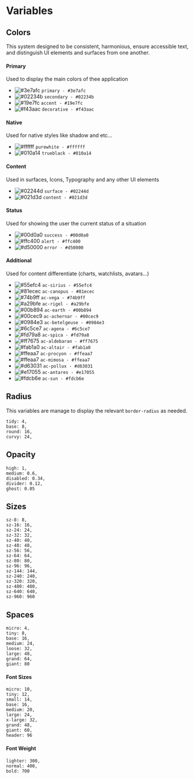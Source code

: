 # Variables 

## Colors
This system designed to be consistent, harmonious, ensure accessible text, and distinguish UI elements and surfaces from one another.

#### Primary
Used to display the main colors of thee application
- ![#3e7afc](https://placehold.it/15/3e7afc/000000?text=+) `primary - #3e7afc`
- ![#02234b](https://placehold.it/15/02234b/000000?text=+) `secondary - #02234b`
- ![#19e7fc](https://placehold.it/15/19e7fc/000000?text=+) `accent - #19e7fc`
- ![#f43aac](https://placehold.it/15/f43aac/000000?text=+) `decorative - #f43aac`

#### Native
Used for native styles like shadow and etc...
- ![#ffffff](https://placehold.it/15/ffffff/000000?text=+) `purewhite - #ffffff`
- ![#010a14](https://placehold.it/15/010a14/000000?text=+) `trueblack - #010a14`

#### Content
Used in surfaces, Icons, Typography and any other UI elements
- ![#02244d](https://placehold.it/15/02244d/000000?text=+) `surface - #02244d`
- ![#021d3d](https://placehold.it/15/021d3d/000000?text=+) `content - #021d3d`

#### Status
Used for showing the user the current status of a situation
- ![#00d0a0](https://placehold.it/15/00d0a0/000000?text=+) `success - #00d0a0`
- ![#ffc400](https://placehold.it/15/ffc400/000000?text=+) `alert - #ffc400`
- ![#d50000](https://placehold.it/15/d50000/000000?text=+) `error - #d50000`

#### Additional
Used for content differentiate (charts, watchlists, avatars...)
- ![#55efc4](https://placehold.it/15/55efc4/000000?text=+) `ac-sirius - #55efc4`
- ![#81ecec](https://placehold.it/15/81ecec/000000?text=+) `ac-canopus - #81ecec`
- ![#74b9ff](https://placehold.it/15/74b9ff/000000?text=+) `ac-vega - #74b9ff`
- ![#a29bfe](https://placehold.it/15/a29bfe/000000?text=+) `ac-rigel - #a29bfe`
- ![#00b894](https://placehold.it/15/00b894/000000?text=+) `ac-earth - #00b894`
- ![#00cec9](https://placehold.it/15/00cec9/000000?text=+) `ac-achernar - #00cec9`
- ![#0984e3](https://placehold.it/15/0984e3/000000?text=+) `ac-betelgeuse - #0984e3`
- ![#6c5ce7](https://placehold.it/15/6c5ce7/000000?text=+) `ac-agena - #6c5ce7`
- ![#fd79a8](https://placehold.it/15/fd79a8/000000?text=+) `ac-spica - #fd79a8`
- ![#ff7675](https://placehold.it/15/ff7675/000000?text=+) `ac-aldebaran - #ff7675`
- ![#fab1a0](https://placehold.it/15/fab1a0/000000?text=+) `ac-altair - #fab1a0`
- ![#ffeaa7](https://placehold.it/15/ffeaa7/000000?text=+) `ac-procyon - #ffeaa7`
- ![#ffeaa7](https://placehold.it/15/ffeaa7/000000?text=+) `ac-mimosa - #ffeaa7`
- ![#d63031](https://placehold.it/15/d63031/000000?text=+) `ac-pollux - #d63031`
- ![#e17055](https://placehold.it/15/e17055/000000?text=+) `ac-antares - #e17055`
- ![#fdcb6e](https://placehold.it/15/fdcb6e/000000?text=+) `ac-sun - #fdcb6e`

## Radius
This variables are manage to display the relevant `border-radius` as needed.
```
tidy: 4,
base: 8,
round: 16,
curvy: 24,
```

## Opacity
```
high: 1,
medium: 0.6,
disabled: 0.34,
divider: 0.12,
ghost: 0.05
```  

## Sizes
```
sz-8: 8,
sz-16: 16,
sz-24: 24,
sz-32: 32,
sz-40: 40,
sz-48: 48,
sz-56: 56,
sz-64: 64,
sz-80: 80,
sz-96: 96,
sz-144: 144,
sz-240: 240,
sz-320: 320,
sz-480: 480,
sz-640: 640,
sz-960: 960
```  

## Spaces
```
micro: 4,
tiny: 8,
base: 16,
medium: 24,
loose: 32,
large: 48,
grand: 64,
giant: 80
```

#### Font Sizes
```
micro: 10,
tiny: 12,
small: 14,
base: 16,
medium: 20,
large: 24,
x-large: 32,
grand: 48,
giant: 60,
header: 96
```

#### Font Weight
```
lighter: 300,
normal: 400,
bold: 700
```  
